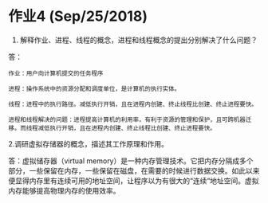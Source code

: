 # 作业4 (Sep/25/2018)
1. 解释作业、进程、线程的概念，进程和线程概念的提出分别解决了什么问题？

答：

    作业：用户向计算机提交的任务程序

    进程：操作系统中的资源分配和调度单位，是计算机的执行实体。
    
    线程：进程中的执行路径。减低执行开销，且在进程内创建、终止线程比创建、终止进程要快。
    
    进程和线程解决的问题：进程提高计算机的利用率，有利于资源的管理和保护，且可跨机器迁移。而线程减低执行开销，且在进程内创建、终止线程比创建、终止进程要快。

2.调研虚拟存储器的概念，描述其工作原理和作用。

答：虚拟储存器（virtual memory）是一种内存管理技术。它把内存分隔成多个部分，一些保留在内存，一些保留在磁盘，在需要的时候进行数据交换。如此以来便显得内存里有连续可用的地址空间，让程序以为有很大的“连续“地址空间。虚拟内存能够提高物理内存的使用效率。
